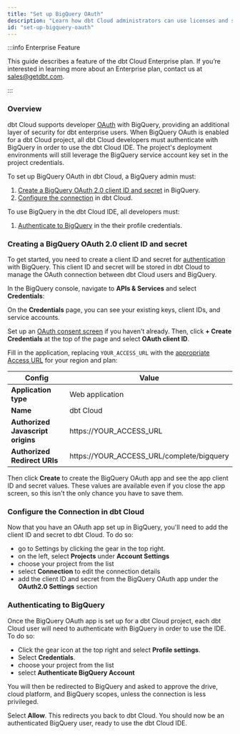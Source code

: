 ```yaml
---
title: "Set up BigQuery OAuth"
description: "Learn how dbt Cloud administrators can use licenses and seats to control access in a dbt Cloud account."
id: "set-up-bigquery-oauth"
---
```


:::info Enterprise Feature

This guide describes a feature of the dbt Cloud Enterprise plan. If you’re interested in learning more about an Enterprise plan, contact us at sales@getdbt.com.

:::
### Overview


dbt Cloud supports developer [OAuth](https://cloud.google.com/bigquery/docs/authentication) with BigQuery, providing an additional layer of security for dbt enterprise users. When BigQuery OAuth is enabled for a dbt Cloud project, all dbt Cloud developers must authenticate with BigQuery in order to use the dbt Cloud IDE. The project's deployment environments will still leverage the BigQuery service account key set in the project credentials.


To set up BigQuery OAuth in dbt Cloud, a BigQuery admin must:
1. [Create a BigQuery OAuth 2.0 client ID and secret](#creating-a-bigquery-oauth-20-client-id-and-secret) in BigQuery.
2. [Configure the connection](#configure-the-connection-in-dbt-cloud) in dbt Cloud.

To use BigQuery in the dbt Cloud IDE, all developers must:
1. [Authenticate to BigQuery](#authenticating-to-bigquery) in the their profile credentials.


### Creating a BigQuery OAuth 2.0 client ID and secret
To get started, you need to create a client ID and secret for [authentication](https://cloud.google.com/bigquery/docs/authentication) with BigQuery. This client ID and secret will be stored in dbt Cloud to manage the OAuth connection between dbt Cloud users and BigQuery.

In the BigQuery console, navigate to **APIs & Services** and select **Credentials**:

<Lightbox src="/img/docs/dbt-cloud/using-dbt-cloud/dbt-cloud-enterprise/BQ-auth/BQ-nav.gif" title="BigQuery navigation to credentials" />

On the **Credentials** page, you can see your existing keys, client IDs, and service accounts.

Set up an [OAuth consent screen](https://support.google.com/cloud/answer/6158849) if you haven't already. Then, click **+ Create Credentials** at the top of the page and select **OAuth client ID**.

Fill in the application, replacing `YOUR_ACCESS_URL` with the [appropriate Access URL](/docs/cloud/about-cloud/regions-ip-addresses) for your region and plan:

| Config | Value |
| ------ | ----- |
| **Application type** | Web application |
| **Name** | dbt Cloud |
| **Authorized Javascript origins** | https://YOUR_ACCESS_URL |
| **Authorized Redirect URIs** | https://YOUR_ACCESS_URL/complete/bigquery |


Then click **Create** to create the BigQuery OAuth app and see the app client ID and secret values. These values are available even if you close the app screen, so this isn't the only chance you have to save them.

<Lightbox src="/img/docs/dbt-cloud/using-dbt-cloud/dbt-cloud-enterprise/BQ-auth/bq-oauth-app.gif" title="Creating an OAuth app in BigQuery" />



### Configure the Connection in dbt Cloud
Now that you have an OAuth app set up in BigQuery, you'll need to add the client ID and secret to dbt Cloud. To do so:
 - go to Settings by clicking the gear in the top right.
 - on the left, select **Projects** under **Account Settings**
 - choose your project from the list
 - select **Connection** to edit the connection details
 - add the client ID and secret from the BigQuery OAuth app under the **OAuth2.0 Settings** section


<Lightbox src="/img/docs/dbt-cloud/using-dbt-cloud/dbt-cloud-enterprise/BQ-auth/dbt-cloud-bq-id-secret.gif" title="Adding BigQuery OAuth application client ID and secret to dbt Cloud" />

### Authenticating to BigQuery
Once the BigQuery OAuth app is set up for a dbt Cloud project, each dbt Cloud user will need to authenticate with BigQuery in order to use the IDE. To do so:

- Click the gear icon at the top right and select **Profile settings**.
- Select **Credentials**.
- choose your project from the list
- select **Authenticate BigQuery Account**
<Lightbox src="/img/docs/dbt-cloud/using-dbt-cloud/dbt-cloud-enterprise/developer-bq-auth.gif" title="Authenticating to BigQuery" />

You will then be redirected to BigQuery and asked to approve the drive, cloud platform, and BigQuery scopes, unless the connection is less privileged.
<Lightbox src="/img/docs/dbt-cloud/using-dbt-cloud/dbt-cloud-enterprise/BQ-auth/BQ-access.png" title="BigQuery access request" />

Select **Allow**. This redirects you back to dbt Cloud. You should now be an authenticated BigQuery user, ready to use the dbt Cloud IDE.
